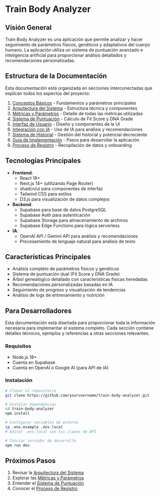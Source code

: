 # Train Body Analyzer

## Visión General
Train Body Analyzer es una aplicación que permite analizar y hacer seguimiento de parámetros físicos, genéticos y adaptativos del cuerpo humano. La aplicación utiliza un sistema de puntuación avanzado e inteligencia artificial para proporcionar análisis detallados y recomendaciones personalizadas.

## Estructura de la Documentación
Esta documentación está organizada en secciones interconectadas que explican todos los aspectos del proyecto:

1. [Conceptos Básicos](docs/01-conceptos-basicos.md) - Fundamentos y parámetros principales
2. [Arquitectura del Sistema](docs/02-arquitectura.md) - Estructura técnica y componentes
3. [Métricas y Parámetros](docs/03-metricas-parametros.md) - Detalle de todas las métricas utilizadas
4. [Sistema de Puntuación](docs/04-sistema-puntuacion.md) - Cálculo de Fit Score y DNA Grade
5. [Interfaz de Usuario](docs/05-interfaz-usuario.md) - Diseño y componentes de la UI
6. [Integración con IA](docs/06-integracion-ia.md) - Uso de IA para análisis y recomendaciones
7. [Sistema de Historial](docs/07-sistema-historial.md) - Gestión del historial y potencial decreciente
8. [Guía de Implementación](docs/08-guia-implementacion.md) - Pasos para desarrollar la aplicación
9. [Proceso de Registro](docs/09-proceso-registro.md) - Recopilación de datos y onboarding

## Tecnologías Principales
- **Frontend**: 
  - React 18+
  - Next.js 14+ (utilizando Page Router)
  - shadcn/ui para componentes de interfaz
  - Tailwind CSS para estilos
  - D3.js para visualización de datos complejos
- **Backend**: 
  - Supabase para base de datos PostgreSQL
  - Supabase Auth para autenticación
  - Supabase Storage para almacenamiento de archivos
  - Supabase Edge Functions para lógica serverless
- **IA**: 
  - OpenAI API / Gemini API para análisis y recomendaciones
  - Procesamiento de lenguaje natural para análisis de texto

## Características Principales
- Análisis completo de parámetros físicos y genéticos
- Sistema de puntuación dual (Fit Score y DNA Grade)
- Árbol genealógico detallado con características físicas heredadas
- Recomendaciones personalizadas basadas en IA
- Seguimiento de progreso y visualización de tendencias
- Análisis de logs de entrenamiento y nutrición

## Para Desarrolladores
Esta documentación está diseñada para proporcionar toda la información necesaria para implementar el sistema completo. Cada sección contiene detalles técnicos, ejemplos y referencias a otras secciones relevantes.

### Requisitos
- Node.js 18+
- Cuenta en Supabase
- Cuenta en OpenAI o Google AI (para API de IA)

### Instalación
```bash
# Clonar el repositorio
git clone https://github.com/yourusername/train-body-analyzer.git

# Instalar dependencias
cd train-body-analyzer
npm install

# Configurar variables de entorno
cp .env.example .env.local
# Editar .env.local con tus claves de API

# Iniciar servidor de desarrollo
npm run dev
```

## Próximos Pasos
1. Revisar la [Arquitectura del Sistema](docs/02-arquitectura.md)
2. Explorar las [Métricas y Parámetros](docs/03-metricas-parametros.md)
3. Entender el [Sistema de Puntuación](docs/04-sistema-puntuacion.md)
4. Conocer el [Proceso de Registro](docs/09-proceso-registro.md) 